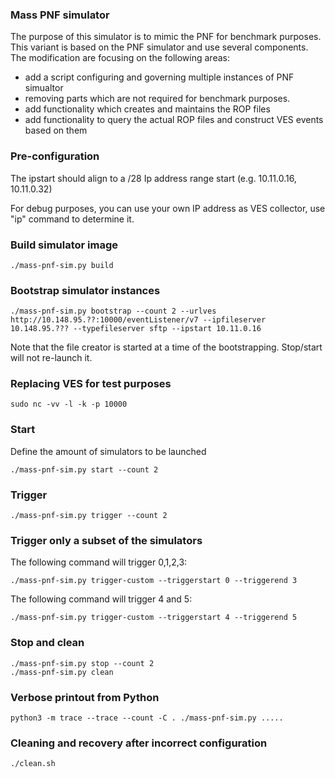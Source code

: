 ### Mass PNF simulator

The purpose of this simulator is to mimic the PNF for benchmark purposes.
This variant is based on the PNF simulator and use several components.
The modification are focusing on the following areas:

- add a script configuring and governing multiple instances of PNF simualtor
- removing parts which are not required for benchmark purposes.
- add functionality which creates and maintains the ROP files
- add functionality to query the actual ROP files and construct VES events based on them

### Pre-configuration

The ipstart should align to a /28 Ip address range start (e.g. 10.11.0.16, 10.11.0.32)

For debug purposes, you can use your own IP address as VES collector, use "ip" command to determine it.

### Build simulator image

```
./mass-pnf-sim.py build
```

### Bootstrap simulator instances

```
./mass-pnf-sim.py bootstrap --count 2 --urlves http://10.148.95.??:10000/eventListener/v7 --ipfileserver 10.148.95.??? --typefileserver sftp --ipstart 10.11.0.16
```

Note that the file creator is started at a time of the bootstrapping.
Stop/start will not re-launch it.

### Replacing VES for test purposes

```
sudo nc -vv -l -k -p 10000
```

### Start

Define the amount of simulators to be launched

```
./mass-pnf-sim.py start --count 2
```

### Trigger

```
./mass-pnf-sim.py trigger --count 2
```

### Trigger only a subset of the simulators

The following command will trigger 0,1,2,3:

```
./mass-pnf-sim.py trigger-custom --triggerstart 0 --triggerend 3
```

The following command will trigger 4 and 5:

```
./mass-pnf-sim.py trigger-custom --triggerstart 4 --triggerend 5
```

### Stop and clean

```
./mass-pnf-sim.py stop --count 2
./mass-pnf-sim.py clean
```

### Verbose printout from Python

```
python3 -m trace --trace --count -C . ./mass-pnf-sim.py .....
```

### Cleaning and recovery after incorrect configuration

```
./clean.sh
```

